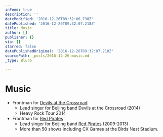```yaml
---
inFeed: true
description: ''
dateModified: '2016-12-26T09:32:06.790Z'
datePublished: '2016-12-26T09:32:07.218Z'
title: Music
author: []
publisher: {}
via: {}
starred: false
datePublishedOriginal: '2016-12-26T09:32:07.218Z'
sourcePath: _posts/2016-12-26-music.md
_type: Blurb

---
```

# Music

* Frontman for [Devils at the Crossroad][0]
  * Lead singer for Beijing band Devils at the Crossroad (2014)
  * Heavy Rock Tour 2014
* Frontman for [Red Pirates][0]
  * Lead singer for Beijing band [Red Pirates][0] (2009-2013)
  * More than 50 shows including CX Games at the Birds Nest Stadium.

[0]: javascript:void(0);
